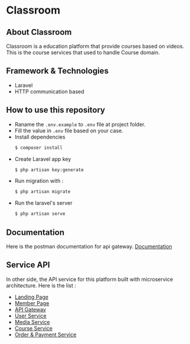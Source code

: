 # Classroom

## About Classroom

Classroom is a education platform that provide courses based on videos. This is the course services that used to handle Course domain.

## Framework & Technologies

-   Laravel
-   HTTP communication based

## How to use this repository

-   Raname the `.env.example` to `.env` file at project folder.
-   Fill the value in `.env` file based on your case.
-   Install dependencies
    ```bash
    $ composer install
    ```
-   Create Laravel app key
    ```bash
    $ php artisan key:generate
    ```
-   Run migration with :
    ```bash
    $ php artisan migrate
    ```
-   Run the laravel's server
    ```bash
    $ php artisan serve
    ```

## Documentation

Here is the postman documentation for api gateway. [Documentation](https://documenter.getpostman.com/view/16615700/2s93CKQubR)

## Service API

In other side, the API service for this platform built with microservice architecture.
Here is the list :

-   [Landing Page](https://github.com/bangyadiii/classroom-frontpage-FE)
-   [Member Page](https://github.com/bangyadiii/memberpage-micro)
-   [API Gateway](https://github.com/bangyadiii/classroom-api-gateway)
-   [User Service](https://github.com/bangyadiii/classroom-service-user)
-   [Media Service](https://github.com/bangyadiii/classroom-service-media)
-   [Course Service](https://github.com/bangyadiii/classroom-service-course)
-   [Order & Payment Service](https://github.com/bangyadiii/classroom-service-order-payment)

